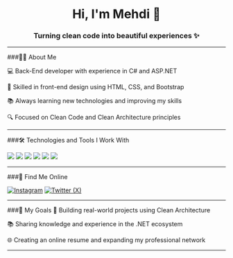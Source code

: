 <h1 align="center">Hi, I'm Mehdi 👋</h1>
<h3 align="center">Turning clean code into beautiful experiences ✨</h3>


---

###👨‍💻 About Me

💻 Back-End developer with experience in C# and ASP.NET

🎨 Skilled in front-end design using HTML, CSS, and Bootstrap

📚 Always learning new technologies and improving my skills

🔍 Focused on Clean Code and Clean Architecture principles



---
###🛠️ Technologies and Tools I Work With

<p align="left">
  <img src="https://img.shields.io/badge/C%23-239120?style=for-the-badge&logo=c-sharp&logoColor=white" />
  <img src="https://img.shields.io/badge/ASP.NET-512BD4?style=for-the-badge&logo=dotnet&logoColor=white" />
  <img src="https://img.shields.io/badge/HTML5-E34F26?style=for-the-badge&logo=html5&logoColor=white" />
  <img src="https://img.shields.io/badge/CSS3-1572B6?style=for-the-badge&logo=css3&logoColor=white" />
  <img src="https://img.shields.io/badge/Bootstrap-7952B3?style=for-the-badge&logo=bootstrap&logoColor=white" />
  <img src="https://img.shields.io/badge/Visual Studio-5C2D91?style=for-the-badge&logo=visual%20studio&logoColor=white" />
</p>

---

###📱 Find Me Online

[![Instagram](https://img.shields.io/badge/Instagram-%23E4405F.svg?style=for-the-badge&logo=instagram&logoColor=white)](https://www.instagram.com/mehdiparsa.official?utm_source=qr&igsh=amczbjcya2wxYnZj)
[![Twitter (X)](https://img.shields.io/badge/X-%231DA1F2.svg?style=for-the-badge&logo=twitter&logoColor=white)](https://x.com/programer_man?t=knxv61ghJNEKSvAga0eokw&s=35)



---

###🎯 My Goals
🚀 Building real-world projects using Clean Architecture

📚 Sharing knowledge and experience in the .NET ecosystem

🌐 Creating an online resume and expanding my professional network


---

 
